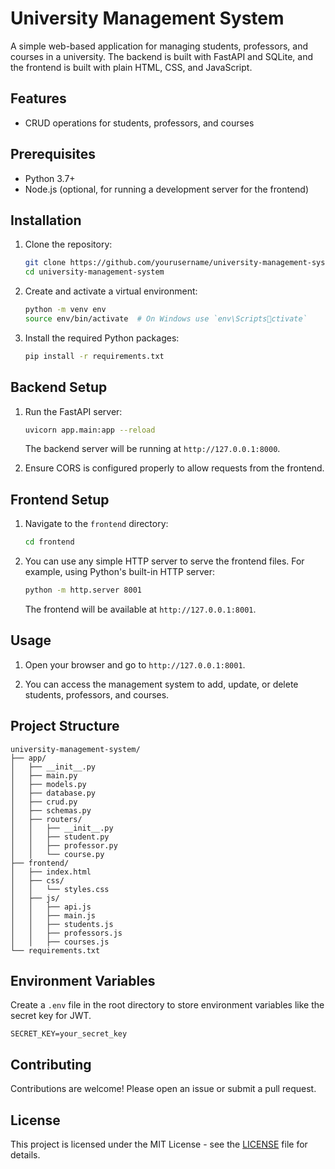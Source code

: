 
# University Management System

A simple web-based application for managing students, professors, and courses in a university. The backend is built with FastAPI and SQLite, and the frontend is built with plain HTML, CSS, and JavaScript.

## Features

- CRUD operations for students, professors, and courses

## Prerequisites

- Python 3.7+
- Node.js (optional, for running a development server for the frontend)

## Installation

1. Clone the repository:

   ```bash
   git clone https://github.com/yourusername/university-management-system.git
   cd university-management-system
   ```

2. Create and activate a virtual environment:

   ```bash
   python -m venv env
   source env/bin/activate  # On Windows use `env\Scriptsctivate`
   ```

3. Install the required Python packages:

   ```bash
   pip install -r requirements.txt
   ```

## Backend Setup

1. Run the FastAPI server:

   ```bash
   uvicorn app.main:app --reload
   ```

   The backend server will be running at `http://127.0.0.1:8000`.

2. Ensure CORS is configured properly to allow requests from the frontend.

## Frontend Setup

1. Navigate to the `frontend` directory:

   ```bash
   cd frontend
   ```

2. You can use any simple HTTP server to serve the frontend files. For example, using Python's built-in HTTP server:

   ```bash
   python -m http.server 8001
   ```

   The frontend will be available at `http://127.0.0.1:8001`.

## Usage

1. Open your browser and go to `http://127.0.0.1:8001`.

2. You can access the management system to add, update, or delete students, professors, and courses.

## Project Structure

```
university-management-system/
├── app/
│   ├── __init__.py
│   ├── main.py
│   ├── models.py
│   ├── database.py
│   ├── crud.py
│   ├── schemas.py
│   ├── routers/
│   │   ├── __init__.py
│   │   ├── student.py
│   │   ├── professor.py
│   │   └── course.py
├── frontend/
│   ├── index.html
│   ├── css/
│   │   └── styles.css
│   ├── js/
│   │   ├── api.js
│   │   ├── main.js
│   │   ├── students.js
│   │   ├── professors.js
│   │   ├── courses.js
└── requirements.txt
```

## Environment Variables

Create a `.env` file in the root directory to store environment variables like the secret key for JWT.

```
SECRET_KEY=your_secret_key
```

## Contributing

Contributions are welcome! Please open an issue or submit a pull request.

## License

This project is licensed under the MIT License - see the [LICENSE](LICENSE) file for details.
